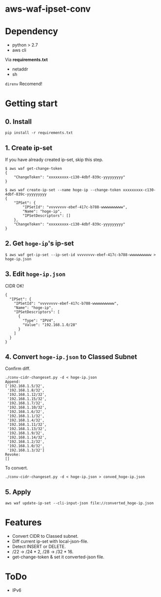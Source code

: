# aws-waf-ipset-conv

# Dependency
- python > 2.7
- aws cli

Via __requirements.txt__
- netaddr
- sh

`direnv` Recomend!

# Getting start
## 0. Install
`pip install -r requirements.txt`

## 1. Create ip-set
If you have already created ip-set, skip this step.

```
$ aws waf get-change-token
{
    "ChangeToken": "xxxxxxxxx-c130-4dbf-839c-yyyyyyyyy"
}

$ aws waf create-ip-set --name hoge-ip --change-token xxxxxxxxx-c130-4dbf-839c-yyyyyyyyy
{
    "IPSet": {
        "IPSetId": "vvvvvvvv-ebef-417c-b788-wwwwwwwwww",
        "Name": "hoge-ip",
        "IPSetDescriptors": []
    },
    "ChangeToken": "xxxxxxxxx-c130-4dbf-839c-yyyyyyyyy"
}

```

## 2. Get `hoge-ip`'s ip-set
```
$ aws waf get-ip-set --ip-set-id vvvvvvvv-ebef-417c-b788-wwwwwwwwww > hoge-ip.json
```

## 3. Edit `hoge-ip.json`
CIDR OK!

```
{
  "IPSet": {
    "IPSetId": "vvvvvvvv-ebef-417c-b788-wwwwwwwwww", 
    "Name": "hoge-ip", 
    "IPSetDescriptors": [
      {
        "Type": "IPV4",
        "Value": "192.168.1.0/28"
      }
    ]
  }
}
```

## 4. Convert `hoge-ip.json` to Classed Subnet

Confirm diff.

```
./conv-cidr-changeset.py -d < hoge-ip.json
Append:
['192.168.1.5/32',
 '192.168.1.8/32',
 '192.168.1.12/32',
 '192.168.1.15/32',
 '192.168.1.7/32',
 '192.168.1.10/32',
 '192.168.1.6/32',
 '192.168.1.1/32',
 '192.168.1.4/32',
 '192.168.1.11/32',
 '192.168.1.13/32',
 '192.168.1.9/32',
 '192.168.1.14/32',
 '192.168.1.2/32',
 '192.168.1.0/32',
 '192.168.1.3/32']
Revoke:
[]
```

To convert.
```
./conv-cidr-changeset.py -d < hoge-ip.json > conved_hoge-ip.json
```

## 5. Apply
```
aws waf update-ip-set --cli-input-json file://converted_hoge-ip.json
```

# Features
- Convert CIDR to Classed subnet.
- Diff current ip-set with local-json-file.
- Detect INSERT or DELETE.
- /22 -> /24 * 2, /28 -> /32 * 16.
- get-change-token & set it converted-json file.

# ToDo
- IPv6
